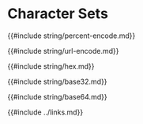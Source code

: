 # Character Sets

{{#include string/percent-encode.md}}

{{#include string/url-encode.md}}

{{#include string/hex.md}}

{{#include string/base32.md}}

{{#include string/base64.md}}

{{#include ../links.md}}
